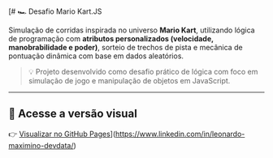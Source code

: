 [# 🏎️ Desafio Mario Kart.JS

Simulação de corridas inspirada no universo **Mario Kart**, utilizando lógica de programação com **atributos personalizados (velocidade, manobrabilidade e poder)**, sorteio de trechos de pista e mecânica de pontuação dinâmica com base em dados aleatórios.

> 💡 Projeto desenvolvido como desafio prático de lógica com foco em simulação de jogo e manipulação de objetos em JavaScript.

---

## 🔗 Acesse a versão visual

👉 [Visualizar no GitHub Pages](https://lmbernardo7520112.github.io/mario-kart-js/)](https://www.linkedin.com/in/leonardo-maximino-devdata/)
